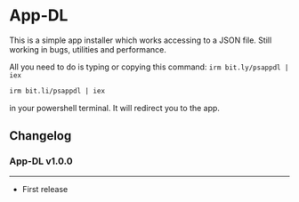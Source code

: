# App-DL

This is a simple app installer which works accessing to a JSON file. Still working in bugs, utilities and performance.

All you need to do is typing or copying this command: `irm bit.ly/psappdl | iex` 

```perl
irm bit.li/psappdl | iex
```

in your powershell terminal. It will redirect you to the app.


## Changelog


### App-DL v1.0.0

---

* First release
